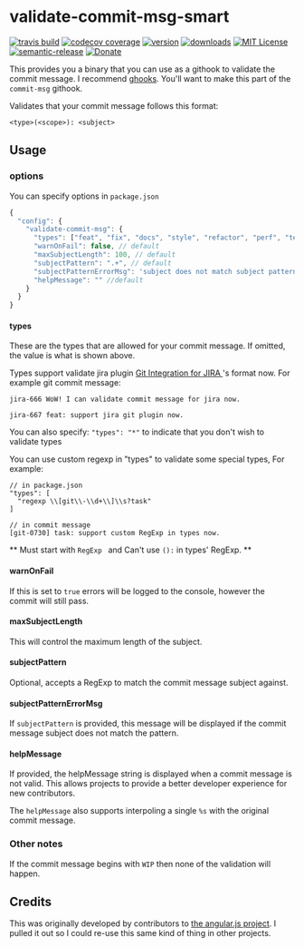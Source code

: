 # validate-commit-msg-smart

[![travis build](https://img.shields.io/travis/kumalee/validate-commit-msg.svg?style=flat-square)](https://travis-ci.org/kumalee/validate-commit-msg)
[![codecov coverage](https://img.shields.io/codecov/c/github/kumalee/validate-commit-msg.svg?style=flat-square)](https://codecov.io/github/kumalee/validate-commit-msg)
[![version](https://img.shields.io/npm/v/validate-commit-msg-smart.svg?style=flat-square)](http://npm.im/validate-commit-msg-smart)
[![downloads](https://img.shields.io/npm/dm/validate-commit-msg-smart.svg?style=flat-square)](http://npm-stat.com/charts.html?package=validate-commit-msg-smart&from=2016-07-11)
[![MIT License](https://img.shields.io/npm/l/validate-commit-msg-smart.svg?style=flat-square)](http://opensource.org/licenses/MIT)
[![semantic-release](https://img.shields.io/badge/%20%20%F0%9F%93%A6%F0%9F%9A%80-semantic--release-e10079.svg?style=flat-square)](https://github.com/semantic-release/semantic-release)
[![Donate][donate-badge]][donate]

This provides you a binary that you can use as a githook to validate the commit message. I recommend
[ghooks](http://npm.im/ghooks). You'll want to make this part of the `commit-msg` githook.

Validates that your commit message follows this format:

```
<type>(<scope>): <subject>
```

## Usage

### options

You can specify options in `package.json`

```javascript
{
  "config": {
    "validate-commit-msg": {
      "types": ["feat", "fix", "docs", "style", "refactor", "perf", "test", "chore", "revert", "regexp", "regexp jira\\-\\d+", "regexp jira\\-\\d+\\s?[feat|fix|docs|style|refactor|perf|test|chore|revert]"], // default
      "warnOnFail": false, // default
      "maxSubjectLength": 100, // default
      "subjectPattern": ".+", // default
      "subjectPatternErrorMsg": 'subject does not match subject pattern!', // default
      "helpMessage": "" //default
    }
  }
}
```

#### types

These are the types that are allowed for your commit message. If omitted, the value is what is shown above.

Types support validate jira plugin [Git Integration for JIRA ](https://bigbrassband.com/documentation.html#gitctrlvwr_linkcom2issues)'s format now. For example git commit message:

```
jira-666 WoW! I can validate commit message for jira now.

jira-667 feat: support jira git plugin now.
```

You can also specify: `"types": "*"` to indicate that you don't wish to validate types

You can use custom regexp in "types" to validate some special types, For example:

```
// in package.json
"types": [
  "regexp \\[git\\-\\d+\\]\\s?task"
]

// in commit message
[git-0730] task: support custom RegExp in types now.
```

** Must start with `RegExp ` and Can't use `():` in types' RegExp. **

#### warnOnFail

If this is set to `true` errors will be logged to the console, however the commit will still pass.

#### maxSubjectLength

This will control the maximum length of the subject.

#### subjectPattern

Optional, accepts a RegExp to match the commit message subject against.

#### subjectPatternErrorMsg

If `subjectPattern` is provided, this message will be displayed if the commit message subject does not match the pattern.

#### helpMessage

If provided, the helpMessage string is displayed when a commit message is not valid. This allows projects to provide a better developer experience for new contributors.

The `helpMessage` also supports interpoling a single `%s` with the original commit message.

### Other notes

If the commit message begins with `WIP` then none of the validation will happen.


## Credits

This was originally developed by contributors to [the angular.js project](https://github.com/angular/angular.js). I
pulled it out so I could re-use this same kind of thing in other projects.

[donate-badge]: https://img.shields.io/badge/$-support-green.svg?style=flat-square
[donate]: http://kcd.im/donate
